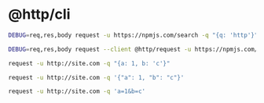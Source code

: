 
# @http/cli

```bash
DEBUG=req,res,body request -u https://npmjs.com/search -q "{q: 'http'}" -rc
```

```bash
DEBUG=req,res,body request --client @http/request -u https://npmjs.com/search -q "{q: 'http'}" -rc
```


```bash
request -u http://site.com -q "{a: 1, b: 'c'}"
```
```bash
request -u http://site.com -q '{"a": 1, "b": "c"}'
```
```bash
request -u http://site.com -q 'a=1&b=c'
```
